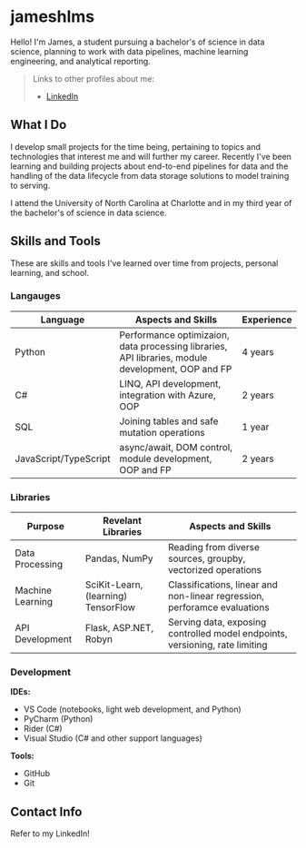 # jameshlms

Hello! I'm James, a student pursuing a bachelor's of science in data science, planning to work with data pipelines, machine learning engineering, and analytical reporting.

> Links to other profiles about me: 
> - [LinkedIn](www.linkedin.com/in/jameshlms)

## What I Do

I develop small projects for the time being, pertaining to topics and technologies that interest me and will further my career. Recently I've been learning and building projects about end-to-end pipelines for data and the handling of the data lifecycle from data storage solutions to model training to serving.

I attend the University of North Carolina at Charlotte and in my third year of the bachelor's of science in data science.

## Skills and Tools

These are skills and tools I've learned over time from projects, personal learning, and school.

### Langauges
| Language | Aspects and Skills | Experience |
|-|-|-|
| Python | Performance optimizaion, data processing libraries, API libraries, module development, OOP and FP | 4 years |
| C# | LINQ, API development, integration with Azure, OOP | 2 years |
| SQL | Joining tables and safe mutation operations | 1 year |
| JavaScript/TypeScript | async/await, DOM control, module development, OOP and FP | 2 years |

### Libraries
| Purpose | Revelant Libraries | Aspects and Skills |
|-|-|-|
| Data Processing | Pandas, NumPy | Reading from diverse sources, groupby, vectorized operations |
| Machine Learning | SciKit-Learn, (learning) TensorFlow | Classifications, linear and non-linear regression, perforamce evaluations |
| API Development | Flask, ASP.NET, Robyn | Serving data, exposing controlled model endpoints, versioning, rate limiting |

### Development
__IDEs:__
- VS Code (notebooks, light web development, and Python)
- PyCharm (Python)
- Rider (C#)
- Visual Studio (C# and other support languages)
  
__Tools:__
- GitHub
- Git

## Contact Info
Refer to my LinkedIn!

<!--
**jameshlms/jameshlms** is a ✨ _special_ ✨ repository because its `README.md` (this file) appears on your GitHub profile.

Here are some ideas to get you started:

- 🔭 At the moment I am spending time studying but I hope to develop more independent projects.
- 🌱 Currently I am learning about the fundamentals of data science and artificial intelligence.
- 👯 I hope to collaborate with groups who follow similar interests of even software/web app development.
- ⚡ Fun fact: Lived in Germany for 4 years and now living in North Carolina, studying at UNC at Charlotte.
-->
